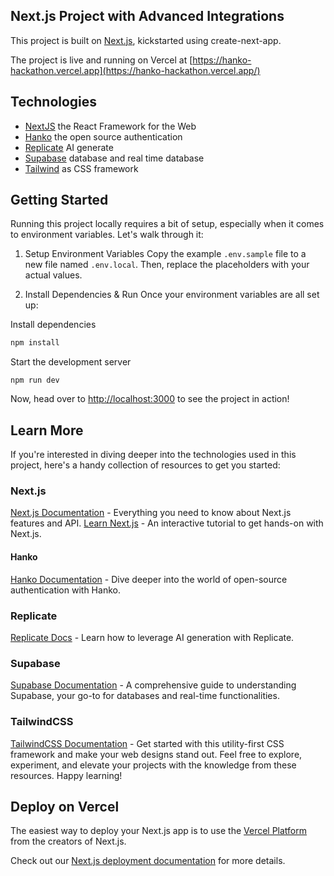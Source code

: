 ## Next.js Project with Advanced Integrations

This project is built on [Next.js](https://nextjs.org/), kickstarted using create-next-app.

The project is live and running on Vercel at [https://hanko-hackathon.vercel.app](https://hanko-hackathon.vercel.app/)

## Technologies

- [NextJS](https://nextjs.org/) the React Framework for the Web
- [Hanko](https://www.hanko.io/) the open source authentication
- [Replicate](https://replicate.com/) AI generate
- [Supabase](https://supabase.com/) database and real time database
- [Tailwind](https://tailwindcss.com/) as CSS framework

## Getting Started

Running this project locally requires a bit of setup, especially when it comes to environment variables. Let's walk through it:

1. Setup Environment Variables
Copy the example `.env.sample` file to a new file named `.env.local`. Then, replace the placeholders with your actual values.

2. Install Dependencies & Run
Once your environment variables are all set up:

Install dependencies

```bash
npm install
```

Start the development server

```
npm run dev
```

Now, head over to <http://localhost:3000> to see the project in action!

## Learn More

If you're interested in diving deeper into the technologies used in this project, here's a handy collection of resources to get you started:

### Next.js

[Next.js Documentation](https://nextjs.org/docs) - Everything you need to know about Next.js features and API.
[Learn Next.js](https://nextjs.org/learn) - An interactive tutorial to get hands-on with Next.js.

#### Hanko

[Hanko Documentation](https://docs.hanko.io/introduction) - Dive deeper into the world of open-source authentication with Hanko.

### Replicate

[Replicate Docs](https://replicate.com/docs) - Learn how to leverage AI generation with Replicate.

### Supabase

[Supabase Documentation](https://supabase.com/docs) - A comprehensive guide to understanding Supabase, your go-to for databases and real-time functionalities.

### TailwindCSS

[TailwindCSS Documentation](https://tailwindcss.com/docs/) - Get started with this utility-first CSS framework and make your web designs stand out.
Feel free to explore, experiment, and elevate your projects with the knowledge from these resources. Happy learning!

## Deploy on Vercel

The easiest way to deploy your Next.js app is to use the [Vercel Platform](https://vercel.com/new?utm_medium=default-template&filter=next.js&utm_source=create-next-app&utm_campaign=create-next-app-readme) from the creators of Next.js.

Check out our [Next.js deployment documentation](https://nextjs.org/docs/deployment) for more details.
